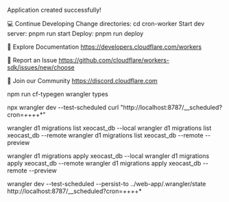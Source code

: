 Application created successfully!

💻 Continue Developing
Change directories: cd cron-worker
Start dev server: pnpm run start
Deploy: pnpm run deploy

📖 Explore Documentation
https://developers.cloudflare.com/workers

🐛 Report an Issue
https://github.com/cloudflare/workers-sdk/issues/new/choose

💬 Join our Community
https://discord.cloudflare.com

npm run cf-typegen
wrangler types

npx wrangler dev --test-scheduled
curl "http://localhost:8787/__scheduled?cron=*+*+*+*+*"

wrangler d1 migrations list xeocast_db --local
wrangler d1 migrations list xeocast_db --remote
wrangler d1 migrations list xeocast_db --remote --preview

wrangler d1 migrations apply xeocast_db --local
wrangler d1 migrations apply xeocast_db --remote
wrangler d1 migrations apply xeocast_db --remote --preview

wrangler dev --test-scheduled --persist-to ../web-app/.wrangler/state
http://localhost:8787/__scheduled?cron=*+*+*+*+*
